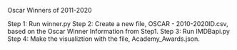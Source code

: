 Oscar Winners of 2011-2020

Step 1: Run winner.py
Step 2: Create a new file, OSCAR - 2010-2020ID.csv, based on the Oscar Winner Information from Step1.
Step 3: Run IMDBapi.py
Step 4: Make the visualiztion with the file, Academy_Awards.json.
